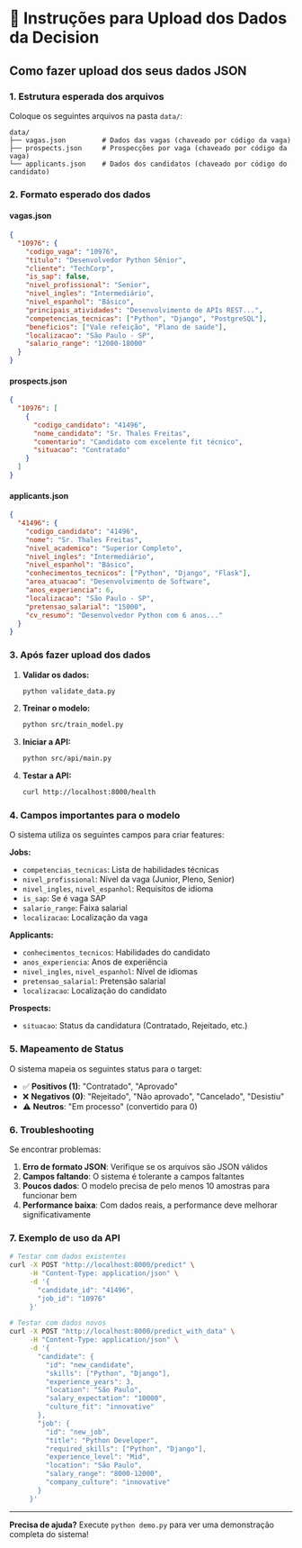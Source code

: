 # 📁 Instruções para Upload dos Dados da Decision

## Como fazer upload dos seus dados JSON

### 1. Estrutura esperada dos arquivos

Coloque os seguintes arquivos na pasta `data/`:

```
data/
├── vagas.json         # Dados das vagas (chaveado por código da vaga)
├── prospects.json     # Prospecções por vaga (chaveado por código da vaga)
└── applicants.json    # Dados dos candidatos (chaveado por código do candidato)
```

### 2. Formato esperado dos dados

#### vagas.json

```json
{
  "10976": {
    "codigo_vaga": "10976",
    "titulo": "Desenvolvedor Python Sênior",
    "cliente": "TechCorp",
    "is_sap": false,
    "nivel_profissional": "Senior",
    "nivel_ingles": "Intermediário",
    "nivel_espanhol": "Básico",
    "principais_atividades": "Desenvolvimento de APIs REST...",
    "competencias_tecnicas": ["Python", "Django", "PostgreSQL"],
    "beneficios": ["Vale refeição", "Plano de saúde"],
    "localizacao": "São Paulo - SP",
    "salario_range": "12000-18000"
  }
}
```

#### prospects.json

```json
{
  "10976": [
    {
      "codigo_candidato": "41496",
      "nome_candidato": "Sr. Thales Freitas",
      "comentario": "Candidato com excelente fit técnico",
      "situacao": "Contratado"
    }
  ]
}
```

#### applicants.json

```json
{
  "41496": {
    "codigo_candidato": "41496",
    "nome": "Sr. Thales Freitas",
    "nivel_academico": "Superior Completo",
    "nivel_ingles": "Intermediário",
    "nivel_espanhol": "Básico",
    "conhecimentos_tecnicos": ["Python", "Django", "Flask"],
    "area_atuacao": "Desenvolvimento de Software",
    "anos_experiencia": 6,
    "localizacao": "São Paulo - SP",
    "pretensao_salarial": "15000",
    "cv_resumo": "Desenvolvedor Python com 6 anos..."
  }
}
```

### 3. Após fazer upload dos dados

1. **Validar os dados:**

   ```bash
   python validate_data.py
   ```

2. **Treinar o modelo:**

   ```bash
   python src/train_model.py
   ```

3. **Iniciar a API:**

   ```bash
   python src/api/main.py
   ```

4. **Testar a API:**
   ```bash
   curl http://localhost:8000/health
   ```

### 4. Campos importantes para o modelo

O sistema utiliza os seguintes campos para criar features:

**Jobs:**

- `competencias_tecnicas`: Lista de habilidades técnicas
- `nivel_profissional`: Nível da vaga (Junior, Pleno, Senior)
- `nivel_ingles`, `nivel_espanhol`: Requisitos de idioma
- `is_sap`: Se é vaga SAP
- `salario_range`: Faixa salarial
- `localizacao`: Localização da vaga

**Applicants:**

- `conhecimentos_tecnicos`: Habilidades do candidato
- `anos_experiencia`: Anos de experiência
- `nivel_ingles`, `nivel_espanhol`: Nível de idiomas
- `pretensao_salarial`: Pretensão salarial
- `localizacao`: Localização do candidato

**Prospects:**

- `situacao`: Status da candidatura (Contratado, Rejeitado, etc.)

### 5. Mapeamento de Status

O sistema mapeia os seguintes status para o target:

- ✅ **Positivos (1)**: "Contratado", "Aprovado"
- ❌ **Negativos (0)**: "Rejeitado", "Não aprovado", "Cancelado", "Desistiu"
- ⚠️ **Neutros**: "Em processo" (convertido para 0)

### 6. Troubleshooting

Se encontrar problemas:

1. **Erro de formato JSON**: Verifique se os arquivos são JSON válidos
2. **Campos faltando**: O sistema é tolerante a campos faltantes
3. **Poucos dados**: O modelo precisa de pelo menos 10 amostras para funcionar bem
4. **Performance baixa**: Com dados reais, a performance deve melhorar significativamente

### 7. Exemplo de uso da API

```bash
# Testar com dados existentes
curl -X POST "http://localhost:8000/predict" \
     -H "Content-Type: application/json" \
     -d '{
       "candidate_id": "41496",
       "job_id": "10976"
     }'

# Testar com dados novos
curl -X POST "http://localhost:8000/predict_with_data" \
     -H "Content-Type: application/json" \
     -d '{
       "candidate": {
         "id": "new_candidate",
         "skills": ["Python", "Django"],
         "experience_years": 3,
         "location": "São Paulo",
         "salary_expectation": "10000",
         "culture_fit": "innovative"
       },
       "job": {
         "id": "new_job",
         "title": "Python Developer",
         "required_skills": ["Python", "Django"],
         "experience_level": "Mid",
         "location": "São Paulo",
         "salary_range": "8000-12000",
         "company_culture": "innovative"
       }
     }'
```

---

**Precisa de ajuda?** Execute `python demo.py` para ver uma demonstração completa do sistema!
